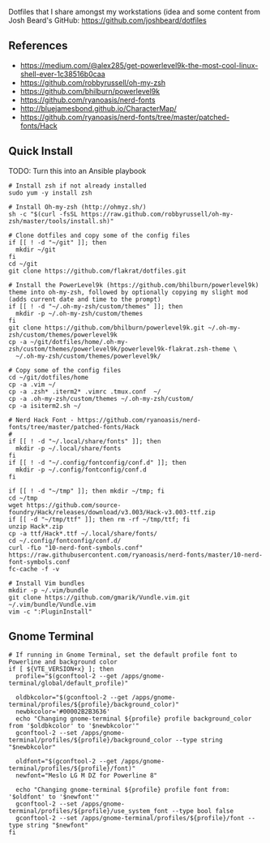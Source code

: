 Dotfiles that I share amongst my workstations (idea and some content from Josh
Beard's GitHub: https://github.com/joshbeard/dotfiles

## References
  - https://medium.com/@alex285/get-powerlevel9k-the-most-cool-linux-shell-ever-1c38516b0caa
  - https://github.com/robbyrussell/oh-my-zsh
  - https://github.com/bhilburn/powerlevel9k
  - https://github.com/ryanoasis/nerd-fonts
  - http://bluejamesbond.github.io/CharacterMap/
  - https://github.com/ryanoasis/nerd-fonts/tree/master/patched-fonts/Hack

## Quick Install
TODO: Turn this into an Ansible playbook

```shell
# Install zsh if not already installed
sudo yum -y install zsh

# Install Oh-my-zsh (http://ohmyz.sh/)
sh -c "$(curl -fsSL https://raw.github.com/robbyrussell/oh-my-zsh/master/tools/install.sh)"

# Clone dotfiles and copy some of the config files
if [[ ! -d "~/git" ]]; then
  mkdir ~/git
fi
cd ~/git
git clone https://github.com/flakrat/dotfiles.git

# Install the PowerLevel9k (https://github.com/bhilburn/powerlevel9k) theme into oh-my-zsh, followed by optionally copying my slight mod (adds current date and time to the prompt)
if [[ ! -d "~/.oh-my-zsh/custom/themes" ]]; then
  mkdir -p ~/.oh-my-zsh/custom/themes
fi
git clone https://github.com/bhilburn/powerlevel9k.git ~/.oh-my-zsh/custom/themes/powerlevel9k
cp -a ~/git/dotfiles/home/.oh-my-zsh/custom/themes/powerlevel9k/powerlevel9k-flakrat.zsh-theme \
  ~/.oh-my-zsh/custom/themes/powerlevel9k/

# Copy some of the config files
cd ~/git/dotfiles/home
cp -a .vim ~/
cp -a .zsh* .iterm2* .vimrc .tmux.conf  ~/
cp -a .oh-my-zsh/custom/themes ~/.oh-my-zsh/custom/
cp -a isiterm2.sh ~/

# Nerd Hack Font - https://github.com/ryanoasis/nerd-fonts/tree/master/patched-fonts/Hack
#
if [[ ! -d "~/.local/share/fonts" ]]; then
  mkdir -p ~/.local/share/fonts
fi
if [[ ! -d "~/.config/fontconfig/conf.d" ]]; then
  mkdir -p ~/.config/fontconfig/conf.d
fi

if [[ ! -d "~/tmp" ]]; then mkdir ~/tmp; fi
cd ~/tmp
wget https://github.com/source-foundry/Hack/releases/download/v3.003/Hack-v3.003-ttf.zip
if [[ -d "~/tmp/ttf" ]]; then rm -rf ~/tmp/ttf; fi
unzip Hack*.zip
cp -a ttf/Hack*.ttf ~/.local/share/fonts/
cd ~/.config/fontconfig/conf.d/
curl -fLo "10-nerd-font-symbols.conf" https://raw.githubusercontent.com/ryanoasis/nerd-fonts/master/10-nerd-font-symbols.conf
fc-cache -f -v

# Install Vim bundles
mkdir -p ~/.vim/bundle
git clone https://github.com/gmarik/Vundle.vim.git ~/.vim/bundle/Vundle.vim
vim -c ":PluginInstall"
```

## Gnome Terminal
```shell
# If running in Gnome Terminal, set the default profile font to Powerline and background color
if [ ${VTE_VERSION+x} ]; then
  profile="$(gconftool-2 --get /apps/gnome-terminal/global/default_profile)"

  oldbkcolor="$(gconftool-2 --get /apps/gnome-terminal/profiles/${profile}/background_color)"
  newbkcolor='#00002B2B3636'
  echo "Changing gnome-terminal ${profile} profile background_color from '$oldbkcolor' to '$newbkcolor'"
  gconftool-2 --set /apps/gnome-terminal/profiles/${profile}/background_color --type string "$newbkcolor"

  oldfont="$(gconftool-2 --get /apps/gnome-terminal/profiles/${profile}/font)"
  newfont="Meslo LG M DZ for Powerline 8"

  echo "Changing gnome-terminal ${profile} profile font from: '$oldfont' to '$newfont'"
  gconftool-2 --set /apps/gnome-terminal/profiles/${profile}/use_system_font --type bool false
  gconftool-2 --set /apps/gnome-terminal/profiles/${profile}/font --type string "$newfont"
fi
```
